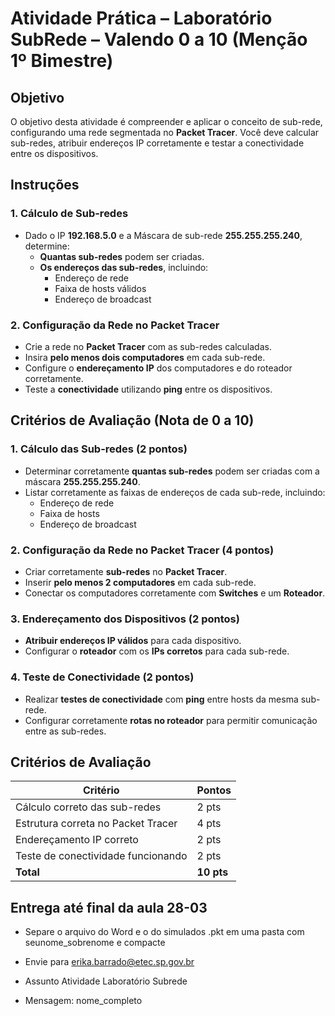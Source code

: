 # Atividade Prática – Laboratório SubRede – Valendo 0 a 10 (Menção 1º Bimestre)

## Objetivo

O objetivo desta atividade é compreender e aplicar o conceito de sub-rede, configurando uma rede segmentada no **Packet Tracer**. Você deve calcular sub-redes, atribuir endereços IP corretamente e testar a conectividade entre os dispositivos.

## Instruções

### 1. Cálculo de Sub-redes

- Dado o IP **192.168.5.0** e a Máscara de sub-rede **255.255.255.240**, determine:
  - **Quantas sub-redes** podem ser criadas.
  - **Os endereços das sub-redes**, incluindo:
    - Endereço de rede
    - Faixa de hosts válidos
    - Endereço de broadcast

### 2. Configuração da Rede no Packet Tracer

- Crie a rede no **Packet Tracer** com as sub-redes calculadas.
- Insira **pelo menos dois computadores** em cada sub-rede.
- Configure o **endereçamento IP** dos computadores e do roteador corretamente.
- Teste a **conectividade** utilizando **ping** entre os dispositivos.

## Critérios de Avaliação (Nota de 0 a 10)

### 1. Cálculo das Sub-redes (2 pontos)

- Determinar corretamente **quantas sub-redes** podem ser criadas com a máscara **255.255.255.240**.
- Listar corretamente as faixas de endereços de cada sub-rede, incluindo:
  - Endereço de rede
  - Faixa de hosts
  - Endereço de broadcast

### 2. Configuração da Rede no Packet Tracer (4 pontos)

- Criar corretamente **sub-redes** no **Packet Tracer**.
- Inserir **pelo menos 2 computadores** em cada sub-rede.
- Conectar os computadores corretamente com **Switches** e um **Roteador**.

### 3. Endereçamento dos Dispositivos (2 pontos)

- **Atribuir endereços IP válidos** para cada dispositivo.
- Configurar o **roteador** com os **IPs corretos** para cada sub-rede.

### 4. Teste de Conectividade (2 pontos)

- Realizar **testes de conectividade** com **ping** entre hosts da mesma sub-rede.
- Configurar corretamente **rotas no roteador** para permitir comunicação entre as sub-redes.

## Critérios de Avaliação

| Critério                                      | Pontos |
|-----------------------------------------------|--------|
| Cálculo correto das sub-redes                 | 2 pts  |
| Estrutura correta no Packet Tracer            | 4 pts  |
| Endereçamento IP correto                      | 2 pts  |
| Teste de conectividade funcionando            | 2 pts  |
| **Total**                                     | **10 pts** |

## Entrega até final da aula 28-03

- Separe o arquivo do Word e o do simulados .pkt em uma pasta com seunome_sobrenome e compacte
- Envie para [erika.barrado@etec.sp.gov.br](erika.barrado@etec.sp.gov.br)

- Assunto Atividade Laboratório Subrede

- Mensagem: nome_completo
